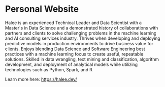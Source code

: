 # Personal Website

Halee is an experienced Technical Leader and Data Scientist with a Master's in Data Science and a demonstrated history of collaborations with partners and clients to solve challenging problems in the machine learning and AI consulting services industry. Thrives when developing and deploying predictive models in production environments to drive business value for clients. Enjoys blending Data Science and Software Engineering best practices with a machine learning focus to create useful, repeatable solutions. Skilled in data wrangling, text mining and classification, algorithm development, and deployment of analytical models while utilizing technologies such as Python, Spark, and R.

Learn more here: https://halee.dev/
